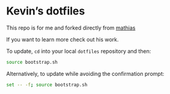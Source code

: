 # Kevin’s dotfiles

This repo is for me and forked directly from  [mathias](https://github.com/mathiasbynens/dotfiles/)

If you want to learn more check out his work.

To update, `cd` into your local `dotfiles` repository and then:

```bash
source bootstrap.sh
```

Alternatively, to update while avoiding the confirmation prompt:

```bash
set -- -f; source bootstrap.sh
```